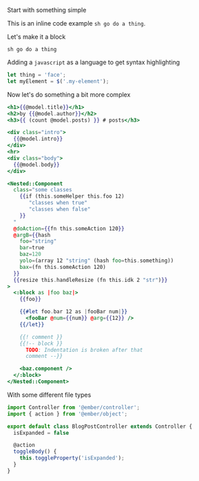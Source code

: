 Start with something simple

This is an inline code example `sh go do a thing`.

Let's make it a block
```
sh go do a thing
```

Adding a `javascript` as a language to get syntax highlighting
```javascript
let thing = 'face';
let myElement = $('.my-element');
```

Now let's do something a bit more complex

```handlebars {data-filename=app/templates/blog-post.hbs}
<h1>{{@model.title}}</h1>
<h2>by {{@model.author}}</h2>
<h3>{{ (count @model.posts) }} # posts</h3>

<div class="intro">
  {{@model.intro}}
</div>
<hr>
<div class="body">
  {{@model.body}}
</div>

<Nested::Component
  class="some classes
    {{if (this.someHelper this.foo 12)
       "classes when true"
       "classes when false"
    }}
  "
  @doAction={{fn this.someAction 120}}
  @argB={{hash
    foo="string"
    bar=true
    baz=120
    yolo=(array 12 "string" (hash foo=this.something))
    bax=(fn this.someAction 120)
  }}
  {{resize this.handleResize (fn this.idk 2 "str")}}
>
  <:block as |foo baz|>
    {{foo}}

    {{#let foo.bar 12 as |fooBar num|}}
      <fooBar @num={{num}} @arg={{12}} />
    {{/let}}

    {{! comment }}
    {{!-- block }}
      TODO: Indentation is broken after that
      comment --}}

    <baz.component />
  </:block>
</Nested::Component>
```

With some different file types

```javascript {data-filename=app/controllers/blog-post.js}
import Controller from '@ember/controller';
import { action } from '@ember/object';

export default class BlogPostController extends Controller {
  isExpanded = false

  @action
  toggleBody() {
    this.toggleProperty('isExpanded');
  }
}
```
